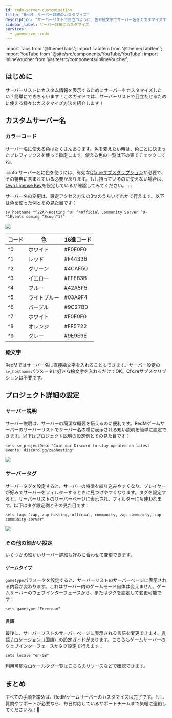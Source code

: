 ```yaml
---
id: redm-server-customisation
title: "RedM: サーバー詳細のカスタマイズ"
description: "サーバーリストで目立つように、色や絵文字でサーバー名をカスタマイズする方法をチェック → 今すぐ詳しく知ろう"
sidebar_label: サーバー詳細のカスタマイズ
services:
  - gameserver-redm
---
```


import Tabs from '@theme/Tabs';
import TabItem from '@theme/TabItem';
import YouTube from '@site/src/components/YouTube/YouTube';
import InlineVoucher from '@site/src/components/InlineVoucher';

## はじめに
サーバーリストにカスタム情報を表示するためにサーバーをカスタマイズしたい？簡単にできちゃいます！このガイドでは、サーバーリストで目立たせるために使える様々なカスタマイズ方法を紹介します！



<InlineVoucher />



## カスタムサーバー名

### カラーコード

サーバー名に使える色はたくさんあります。色を変えたい時は、色ごとに決まったプレフィックスを使って指定します。使える色の一覧は下の表でチェックしてね。

:::info
サーバー名に色を使うには、有効な[Cfx.reサブスクリプション](https://portal.cfx.re/subscriptions)が必要で、その特典に含まれている必要があります。もし持っているのに使えない場合は、[Own License Key](redm-licensekey.md)を設定しているか確認してみてください。
:::

サーバー名の変更は、設定アクセス方法の3つのうちいずれかで行えます。以下は色を使った例とその見た目です：
```
sv_hostname "^2ZAP-Hosting ^0| ^4Official Community Server ^0- ^1Events coming ^8soon^1!"
```

![](https://github.com/zaphosting/docs/assets/42719082/32bbf492-9ee0-4c78-a391-9c44120369c2)



| コード | 色          | 16進コード |
| ------ | ----------- | ---------- |
| ^0     | ホワイト    | #F0F0F0    |
| ^1     | レッド      | #F44336    |
| ^2     | グリーン    | #4CAF50    |
| ^3     | イエロー    | #FFEB3B    |
| ^4     | ブルー      | #42A5F5    |
| ^5     | ライトブルー| #03A9F4    |
| ^6     | パープル    | #9C27B0    |
| ^7     | ホワイト    | #F0F0F0    |
| ^8     | オレンジ    | #FF5722    |
| ^9     | グレー      | #9E9E9E    |

### 絵文字

RedMではサーバー名に直接絵文字を入れることもできます。サーバー設定の`sv_hostname`パラメータに好きな絵文字を入れるだけでOK。Cfx.reサブスクリプションは不要です。



## プロジェクト詳細の設定

### サーバー説明

サーバー説明は、サーバーの簡潔な概要を伝えるのに便利です。RedMゲームサーバーのサーバーリストでサーバー名の横に表示される短い説明を簡単に設定できます。以下はプロジェクト説明の設定例とその見た目です：

```
sets sv_projectDesc "Join our Discord to stay updated on latest events! discord.gg/zaphosting"
```

![](https://github.com/zaphosting/docs/assets/42719082/32bbf492-9ee0-4c78-a391-9c44120369c2)

### サーバータグ

サーバータグを設定すると、サーバーの特徴を絞り込みやすくなり、プレイヤーが好みでサーバーをフィルターするときに見つけやすくなります。タグを設定すると、サーバーリストのサーバーページに表示され、フィルターにも使われます。以下はタグ設定例とその見た目です：

```
sets tags "zap, zap-hosting, official, community, zap-community, zap-community-server"
```

![](https://github.com/zaphosting/docs/assets/42719082/33407e9f-9e28-4264-9b13-e946ed5b434a)

### その他の細かい設定

いくつかの細かいサーバー詳細も好みに合わせて変更できます。

#### ゲームタイプ

`gametype`パラメータを設定すると、サーバーリストのサーバーページに表示される内容が変わります。これはサーバー内のゲームモード自体は変えません。ゲームサーバーのウェブインターフェースから、またはタグを設定して変更可能です：

```
sets gametype "Freeroam"
```

#### 言語

最後に、サーバーリストのサーバーページに表示される言語を変更できます。[言語 / ロケーション（国旗）](redm-locale.md)の設定ガイドがあります。こちらもゲームサーバーのウェブインターフェースかタグ設定で行えます：

```
sets locale "en-GB"
```

利用可能なロケールタグ一覧は[こちらのリソース](https://github.com/TiagoDanin/Locale-Codes#locale-list)などで確認できます。



## まとめ

すべての手順を踏めば、RedMゲームサーバーのカスタマイズは完了です。もし質問やサポートが必要なら、毎日対応しているサポートチームまで気軽に連絡してくださいね！🙂

<InlineVoucher />